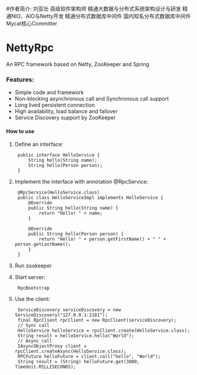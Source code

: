 #作者简介:
刘亚壮   高级软件架构师   精通大数据与分布式系统架构设计与研发    精通NIO、AIO与Netty开发   精通分布式数据库中间件   国内知名分布式数据库中间件Mycat核心Committer

# NettyRpc
An RPC framework based on Netty, ZooKeeper and Spring  

### Features:
* Simple code and framework
* Non-blocking asynchronous call and Synchronous call support
* Long lived persistent connection
* High availability, load balance and failover
* Service Discovery support by ZooKeeper

#### How to use
1. Define an interface:

		public interface HelloService { 
			String hello(String name); 
			String hello(Person person);
		}

2. Implement the interface with annotation @RpcService:

		@RpcService(HelloService.class)
		public class HelloServiceImpl implements HelloService {
			@Override
			public String hello(String name) {
				return "Hello! " + name;
			}

			@Override
			public String hello(Person person) {
				return "Hello! " + person.getFirstName() + " " + person.getLastName();
			}
		}

3. Run zookeeper

4. Start server:

		RpcBootstrap

5. Use the client:
 
		ServiceDiscovery serviceDiscovery = new ServiceDiscovery("127.0.0.1:2181");
		final RpcClient rpcClient = new RpcClient(serviceDiscovery);
		// Sync call
		HelloService helloService = rpcClient.create(HelloService.class);
		String result = helloService.hello("World");
		// Async call
		IAsyncObjectProxy client = rpcClient.createAsync(HelloService.class);
		RPCFuture helloFuture = client.call("hello", "World");
   		String result = (String) helloFuture.get(3000, TimeUnit.MILLISECONDS);
